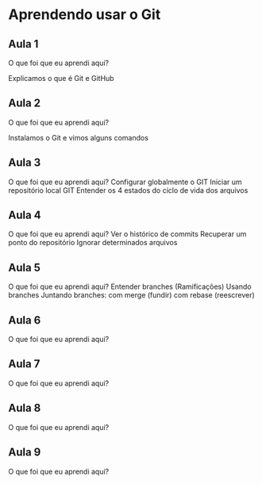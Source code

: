 # Aprendendo usar o Git


## Aula 1

O que foi que eu aprendi aqui?

Explicamos o que é Git e GitHub

## Aula 2

O que foi que eu aprendi aqui?

Instalamos o Git e vimos alguns comandos

## Aula 3

O que foi que eu aprendi aqui?
Configurar globalmente o GIT
Iniciar um repositório local GIT
Entender os 4 estados do ciclo de vida dos arquivos

## Aula 4

O que foi que eu aprendi aqui?
Ver o histórico de commits
Recuperar um ponto do repositório
Ignorar determinados arquivos

## Aula 5

O que foi que eu aprendi aqui?
Entender branches (Ramificações)
Usando branches
Juntando branches:
com merge (fundir)
com rebase (reescrever)

## Aula 6

O que foi que eu aprendi aqui?

## Aula 7

O que foi que eu aprendi aqui?


## Aula 8

O que foi que eu aprendi aqui?


## Aula 9

O que foi que eu aprendi aqui?
